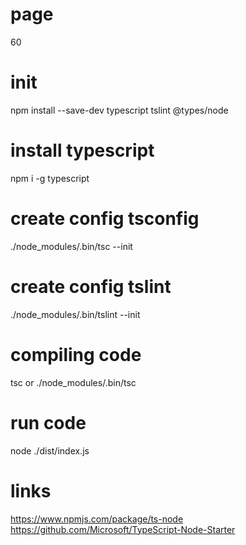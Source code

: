 # page
60
# init
npm install --save-dev typescript tslint @types/node

# install typescript
npm i -g typescript

# create config tsconfig
./node_modules/.bin/tsc --init

# create config tslint
./node_modules/.bin/tslint --init

# compiling code
tsc or ./node_modules/.bin/tsc

# run code
node ./dist/index.js

# links
https://www.npmjs.com/package/ts-node
https://github.com/Microsoft/TypeScript-Node-Starter


